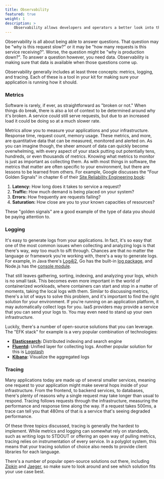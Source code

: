 ```yaml
---
title: Observability
featured: true
weight: 1
description: >
    Observability allows developers and operators a better look into their applications, and can help pinpoint an issue when something goes wrong.
---
```


Observability is all about being able to answer questions. That question may be "why is this request slow?" or it may be "how many requests is this service receiving?". Worse, the question might be "why is production down?". To answer a question however, you need data. Observability is making sure that data is available when those questions come up.

Observability generally includes at least three concepts: metrics, logging, and tracing. Each of these is a tool in your kit for making sure your application is running how it should.

### Metrics

Software is rarely, if ever, as straightforward as "broken or not." When things do break, there is also a lot of context to be determined around why it's broken. A service could still serve requests, but due to an increased load it could be doing so at a much slower rate.

Metrics allow you to measure your applications and your infrastructure. Response time, request count, memory usage. These metrics, and more, are quantitative data that can be measured, monitored and alerted on. As you can imagine though, the sheer amount of data can quickly become overwhelming, with every aspect of your stack putting out potentially tens, hundreds, or even thousands of metrics. Knowing what metrics to monitor is just as important as collecting them. As with most things in software, the metrics that matter are often specific to your environment, but there are lessons to be learned from others. For example, Google discusses the "Four Golden Signals" in chapter 6 of their [Site Reliability Engineering book](https://landing.google.com/sre/sre-book/chapters/monitoring-distributed-systems/):

1. **Latency:** How long does it takes to service a request?
2. **Traffic:** How much demand is being placed on your system?
3. **Errors:** How frequently are requests failing?
4. **Saturation:** How close are you to your known capacities of resources?

These "golden signals" are a good example of the type of data you should be paying attention to.

### Logging

It's easy to generate logs from your applications. In fact, it's so easy that one of the most common issues when collecting and analyzing logs is that there's way, _way_ too much to sift through. Chances are that no matter the language or framework you're working with, there's a way to generate logs. For example, in Java there's [Log4j2](https://logging.apache.org/log4j/2.x/), Go has the built-in [log package](https://golang.org/pkg/log/), and Node.js has the [console module](https://nodejs.org/api/console.html).

That still leaves gathering, sorting, indexing, and analyzing  your logs, which is no small task. This becomes even more important in the world of containerized workloads, where containers can start and stop in a matter of moments, taking the local logs with them. Similar to discussing metrics, there's a lot of ways to solve this problem, and it's important to find the right solution for your environment. If you're running on an application platform, it may automatically collect logs for you. IaaS providers may provide a service that you can send your logs to. You may even need to stand up your own infrastructure.

Luckily, there's a number of open-source solutions that you can leverage. The "EFK stack" for example is a very popular combination of technologies:

- **[Elasticsearch](https://www.elastic.co/):** Distributed indexing and search engine
- **[Fluentd](https://www.fluentd.org/):** Unified layer for collecting logs. Another popular solution for this is [Logstash](https://www.elastic.co/logstash)
- **[Kibana](https://www.elastic.co/kibana):** Visualize the aggregated logs

### Tracing

Many applications today are made up of several smaller services, meaning one request to your application might make several hops inside of your infrastructure. From the frontend, to backend services, to databases, there's plenty of reasons why a single request may take longer than usual to respond. Tracing follows requests through the infrastructure, measuring the performance and response time along the way. If a request takes 500ms, a trace can tell you that 480ms of that is a service that's seeing degraded performance.

Of these three topics discussed, tracing is generally the hardest to implement. While metrics and logging can somewhat rely on standards, such as writing logs to STDOUT or offering an open way of pulling metrics, tracing relies on instrumentation of every service. In a polyglot system, this means that your tracing solution of choice also needs to provide client libraries for each language.

There's a number of popular open-source solutions out there, including [Zipkin](https://zipkin.io/) and [Jaeger](https://www.jaegertracing.io/), so make sure to look around and see which solution fits your use case best.
